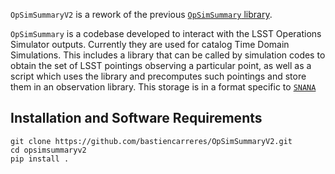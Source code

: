 `OpSimSummaryV2` is a rework of the previous [`OpSimSummary` library](https://github.com/LSSTDESC/OpSimSummary).

`OpSimSummary` is a codebase developed to interact with the LSST Operations Simulator outputs. Currently they are used for catalog Time Domain Simulations. 
This includes a library that can be called by simulation codes to obtain the set of LSST pointings observing a particular point, as well as a script which uses
the library and precomputes such pointings and store them in an observation library. This storage is in a format specific to [`SNANA`](http://snana.uchicago.edu/)

## Installation  and Software Requirements

```
git clone https://github.com/bastiencarreres/OpSimSummaryV2.git
cd opsimsummaryv2
pip install .
```
